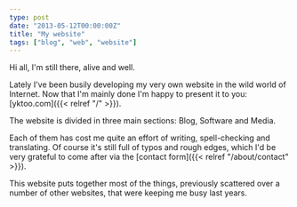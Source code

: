 ```yaml
---
type: post
date: "2013-05-12T00:00:00Z"
title: "My website"
tags: ["blog", "web", "website"]
---
```


Hi all, I'm still there, alive and well.

Lately I've been busily developing my very own website in the wild world of Internet. Now that I'm mainly done I'm happy to present it to you: [yktoo.com]({{< relref "/" >}}).

The website is divided in three main sections: Blog, Software and Media.

Each of them has cost me quite an effort of writing, spell-checking and translating. Of course it's still full of typos and rough edges, which I'd be very grateful to come after via the [contact form]({{< relref "/about/contact" >}}).

This website puts together most of the things, previously scattered over a number of other websites, that were keeping me busy last years.
